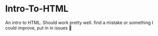 # Intro-To-HTML
An intro to HTML. Should work pretty well. find a mistake or something I could improve, put in in issues 🙏
